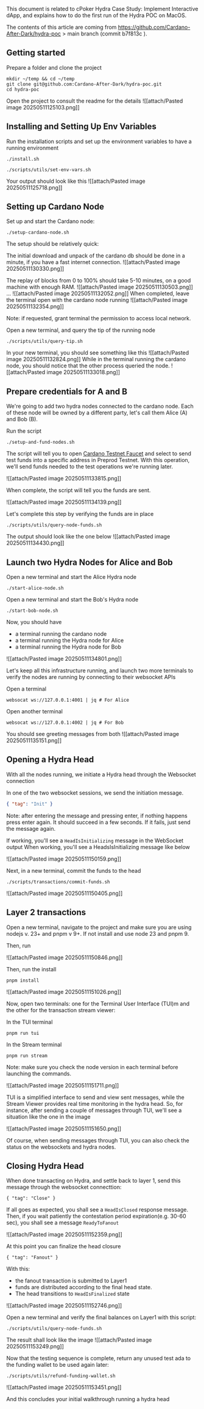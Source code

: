This document is related to cPoker Hydra Case Study: Implement Interactive dApp, and explains how to do the first run of the Hydra POC on MacOS.

The contents of this article are coming from https://github.com/Cardano-After-Dark/hydra-poc > main branch (commit b7f813c ).

## Getting started

Prepare a folder and clone the project

```
mkdir ~/temp && cd ~/temp
git clone git@github.com:Cardano-After-Dark/hydra-poc.git
cd hydra-poc
```

Open the project to consult the readme for the details
![[attach/Pasted image 20250511125103.png]]

## Installing and Setting Up Env Variables

Run the installation scripts and set up the environment variables to have a running environment

```
./install.sh
```

```
./scripts/utils/set-env-vars.sh
```

Your output should look like this
![[attach/Pasted image 20250511125718.png]]

## Setting up Cardano Node

Set up and start the Cardano node:

```
./setup-cardano-node.sh
```

The setup should be relatively quick:

The initial download and unpack of the cardano db should be done in a minute, if you have a fast internet connection.
![[attach/Pasted image 20250511130330.png]]

The replay of blocks from 0 to 100% should take 5-10 minutes, on a good machine with enough RAM.
![[attach/Pasted image 20250511130503.png]]
...
![[attach/Pasted image 20250511132052.png]]
When completed, leave the terminal open with the cardano node running
![[attach/Pasted image 20250511132354.png]]

Note: if requested, grant terminal the permission to access local network.

Open a new terminal, and query the tip of the running node

```
./scripts/utils/query-tip.sh
```

In your new terminal, you should see something like this
![[attach/Pasted image 20250511132824.png]]
While in the terminal running the cardano node, you should notice that the other process queried the node.
![[attach/Pasted image 20250511133018.png]]

## Prepare credentials for A and B
We're going to add two hydra nodes connected to the cardano node. Each of these node will be owned by a different party, let's call them Alice (A) and Bob (B). 

Run the script

```
./setup-and-fund-nodes.sh
```

The script will tell you to open [Cardano Testnet Faucet](https://docs.cardano.org/cardano-testnets/tools/faucet/) and select to send test funds into a specific address in Preprod Testnet. With this operation, we'll send funds needed to the test operations we're running later.

![[attach/Pasted image 20250511133815.png]]

When complete, the script will tell you the funds are sent.

![[attach/Pasted image 20250511134139.png]]

Let's complete this step by verifying the funds are in place 

```
./scripts/utils/query-node-funds.sh
```

The output should look like the one below
![[attach/Pasted image 20250511134430.png]]

## Launch two Hydra Nodes for Alice and Bob

Open a new terminal and start the Alice Hydra node

```
./start-alice-node.sh
```

Open a new terminal and start the Bob's Hydra node

```
./start-bob-node.sh
```

Now, you should have 
- a terminal running the cardano node
- a terminal running the Hydra node for Alice
- a terminal running the Hydra node for Bob

![[attach/Pasted image 20250511134801.png]]

Let's keep all this infrastructure running, and launch two more terminals to verify the nodes are running by connecting to their websocket APIs

Open a terminal

```
websocat ws://127.0.0.1:4001 | jq # For Alice
```

Open another terminal

```
websocat ws://127.0.0.1:4002 | jq # For Bob
```

You should see greeting messages from both
![[attach/Pasted image 20250511135151.png]]

## Opening a Hydra Head

With all the nodes running, we initiate a Hydra head through the Websocket connection

In one of the two websocket sessions, we send the initiation message. 

```json
{ "tag": "Init" }
```

Note: after entering the message and pressing enter, if nothing happens press enter again. It should succeed in a few seconds. If it fails, just send the message again.

If working, you'll see a `HeadIsInitializing` message in the WebSocket output
When working, you'll see a HeadsIsInitializing message like below

![[attach/Pasted image 20250511150159.png]]

Next, in a new terminal, commit the funds to the head

```
./scripts/transactions/commit-funds.sh
```

![[attach/Pasted image 20250511150405.png]]

## Layer 2 transactions

Open a new terminal, navigate to the project and make sure you are using nodejs v. 23+ and pnpm v 9+. If not install and use node 23 and pnpm 9. 

Then, run 

![[attach/Pasted image 20250511150846.png]]

Then, run the install

```
pnpm install
```

![[attach/Pasted image 20250511151026.png]]

Now, open two terminals: one for the Terminal User Interface (TUI)m and the other for the transaction stream viewer: 

In the TUI terminal

```
pnpm run tui
```

In the Stream terminal

```
pnpm run stream
```

Note: make sure you check the node version in each terminal before launching the commands. 

![[attach/Pasted image 20250511151711.png]]


TUI is a simplified interface to send and view sent messages, while the Stream Viewer provides real time monitoring in the hydra head. So, for instance, after sending a couple of messages through TUI, we'll see a situation like the one in the image

![[attach/Pasted image 20250511151650.png]]

Of course, when sending messages through TUI, you can also check the status on the websockets and hydra nodes.

## Closing Hydra Head

When done transacting on Hydra, and settle back to layer 1, send this message through the websocket connecttion:

```
{ "tag": "Close" }
```

If all goes as expected, you shall see a `HeadIsClosed` response message. 
Then, if you wait patiently the contestation period expiration(e.g. 30-60 sec), you shall see a message `ReadyToFanout`

![[attach/Pasted image 20250511152359.png]]

At this point you can finalize the head closure

```
{ "tag": "Fanout" }
```

With this:
- the fanout transaction is submitted to Layer1
- funds are distributed according to the final head state.
- The head transitions to `HeadIsFinalized` state

![[attach/Pasted image 20250511152746.png]]

Open a new terminal and verify the final balances on Layer1 with this script:

```
./scripts/utils/query-node-funds.sh
```

The result shall look like the image
![[attach/Pasted image 20250511153249.png]]

Now that the testing sequence is complete, return any unused test ada to the funding wallet to be used again later:

```
./scripts/utils/refund-funding-wallet.sh
```

![[attach/Pasted image 20250511153451.png]]

And this concludes your initial walkthrough running a hydra head